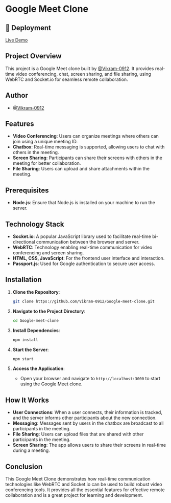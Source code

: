 

# Google Meet Clone

## 🚀 Deployment

[Live Demo](YOUR_DEPLOYMENT_LINK_HERE)

## Project Overview

This project is a Google Meet clone built by [@Vikram-0912](https://github.com/Vikram-0912). It provides real-time video conferencing, chat, screen sharing, and file sharing, using WebRTC and Socket.io for seamless remote collaboration.

## Author

- [@Vikram-0912](https://github.com/Vikram-0912)

## Features

- **Video Conferencing**: Users can organize meetings where others can join using a unique meeting ID.
- **Chatbox**: Real-time messaging is supported, allowing users to chat with others in the meeting.
- **Screen Sharing**: Participants can share their screens with others in the meeting for better collaboration.
- **File Sharing**: Users can upload and share attachments within the meeting.

## Prerequisites

- **Node.js**: Ensure that Node.js is installed on your machine to run the server.

## Technology Stack

- **Socket.io**: A popular JavaScript library used to facilitate real-time bi-directional communication between the browser and server.
- **WebRTC**: Technology enabling real-time communication for video conferencing and screen sharing.
- **HTML, CSS, JavaScript**: For the frontend user interface and interaction.
- **Passport.js**: Used for Google authentication to secure user access.

## Installation

1. **Clone the Repository**:
    ```bash
    git clone https://github.com/Vikram-0912/Google-meet-clone.git
    ```

2. **Navigate to the Project Directory**:
    ```bash
    cd Google-meet-clone
    ```

3. **Install Dependencies**:
    ```bash
    npm install
    ```

4. **Start the Server**:
    ```bash
    npm start
    ```

5. **Access the Application**:
    - Open your browser and navigate to `http://localhost:3000` to start using the Google Meet clone.

## How It Works

- **User Connections**: When a user connects, their information is tracked, and the server informs other participants about the new connection.
- **Messaging**: Messages sent by users in the chatbox are broadcast to all participants in the meeting.
- **File Sharing**: Users can upload files that are shared with other participants in the meeting.
- **Screen Sharing**: The app allows users to share their screens in real-time during a meeting.

## Conclusion

This Google Meet Clone demonstrates how real-time communication technologies like WebRTC and Socket.io can be used to build robust video conferencing tools. It provides all the essential features for effective remote collaboration and is a great project for learning and development.
